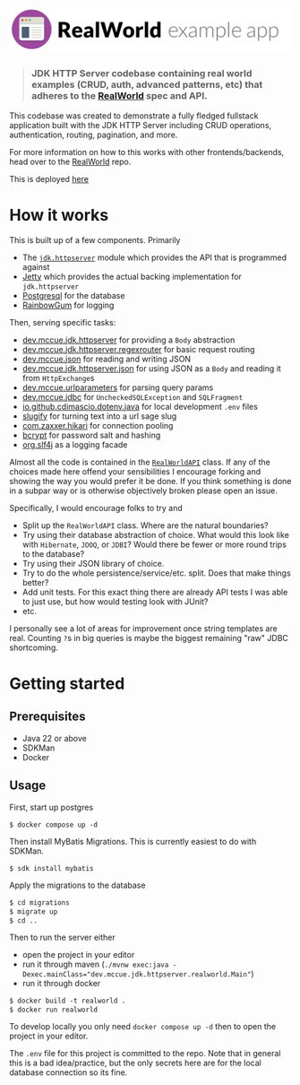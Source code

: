 # ![RealWorld Example App](logo.png)

> ### JDK HTTP Server codebase containing real world examples (CRUD, auth, advanced patterns, etc) that adheres to the [RealWorld](https://github.com/gothinkster/realworld) spec and API.

This codebase was created to demonstrate a fully fledged fullstack application built with the JDK HTTP Server including CRUD operations, authentication, routing, pagination, and more.

For more information on how to this works with other frontends/backends, head over to the [RealWorld](https://github.com/gothinkster/realworld) repo.

This is deployed [here](https://jdk-httpserver-realworld.onrender.com/)

# How it works

This is built up of a few components. Primarily

* The [`jdk.httpserver`](https://docs.oracle.com/en/java/javase/22/docs/api/jdk.httpserver/module-summary.html) module which provides the API that is programmed against
* [Jetty](https://github.com/jetty/jetty.project) which provides the actual backing implementation for `jdk.httpserver`
* [Postgresql](https://postgresql.org) for the database
* [RainbowGum](https://github.com/jstachio/rainbowgum) for logging

Then, serving specific tasks:

* [dev.mccue.jdk.httpserver](https://github.com/bowbahdoe/jdk-httpserver) for providing a `Body` abstraction
* [dev.mccue.jdk.httpserver.regexrouter](https://github.com/bowbahdoe/jdk-httpserver-regexrouter) for basic request routing
* [dev.mccue.json](https://github.com/bowbahdoe/json) for reading and writing JSON
* [dev.mccue.jdk.httpserver.json](https://github.com/bowbahdoe/jdk-httpserver-json) for using JSON as a `Body` and reading it from `HttpExchange`s
* [dev.mccue.urlparameters](https://github.com/bowbahdoe/urlparameters) for parsing query params
* [dev.mccue.jdbc](https://github.com/bowbahdoe/jdbc) for `UncheckedSQLException` and `SQLFragment`
* [io.github.cdimascio.dotenv.java](https://github.com/cdimascio/dotenv-java) for local development `.env` files
* [slugify](https://github.com/slugify/slugify) for turning text into a url sage slug
* [com.zaxxer.hikari](https://github.com/brettwooldridge/HikariCP) for connection pooling
* [bcrypt](https://github.com/patrickfav/bcrypt) for password salt and hashing
* [org.slf4j](https://github.com/qos-ch/slf4j) as a logging facade

Almost all the code is contained in the [`RealWorldAPI`](https://github.com/bowbahdoe/jdk-httpserver-realworld/blob/main/src/main/java/dev/mccue/jdk/httpserver/realworld/RealWorldAPI.java) class. If any of the choices made here offend your sensibilities
I encourage forking and showing the way you would prefer it be done. If you think something is done in a subpar way or
is otherwise objectively broken please open an issue.

Specifically, I would encourage folks to try and

* Split up the `RealWorldAPI` class. Where are the natural boundaries?
* Try using their database abstraction of choice. What would this look like with `Hibernate`, `JOOQ`, or `JDBI`? Would there be fewer or more round trips to the database?
* Try using their JSON library of choice. 
* Try to do the whole persistence/service/etc. split. Does that make things better?
* Add unit tests. For this exact thing there are already API tests I was able to just use, but how would testing look with JUnit?
* etc.

I personally see a lot of areas for improvement once string templates are real. Counting `?`s in big queries is maybe the biggest
remaining "raw" JDBC shortcoming.

# Getting started

## Prerequisites

* Java 22 or above
* SDKMan
* Docker

## Usage

First, start up postgres

```
$ docker compose up -d
```

Then install MyBatis Migrations. This is currently easiest to do with SDKMan.

```
$ sdk install mybatis
```

Apply the migrations to the database

```
$ cd migrations
$ migrate up
$ cd ..
```

Then to run the server either 

* open the project in your editor
* run it through maven (`./mvnw exec:java -Dexec.mainClass="dev.mccue.jdk.httpserver.realworld.Main"`)
* run it through docker

```
$ docker build -t realworld .
$ docker run realworld
```

To develop locally you only need `docker compose up -d` then to open the project in your editor.

The `.env` file for this project is committed to the repo. Note that in general this is a bad idea/practice, but the
only secrets here are for the local database connection so its fine.